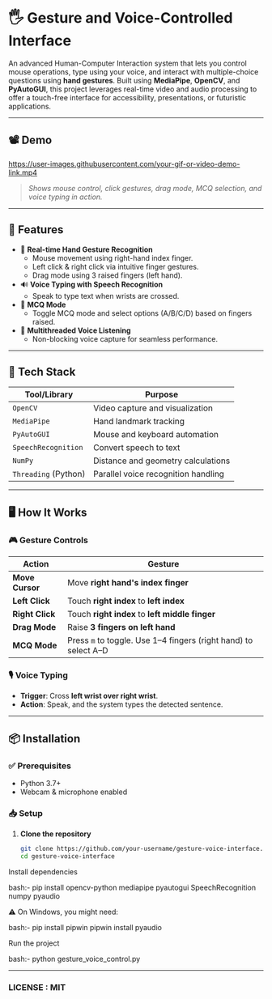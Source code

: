 # 🖐️ Gesture and Voice-Controlled Interface

An advanced Human-Computer Interaction system that lets you control mouse operations, type using your voice, and interact with multiple-choice questions using **hand gestures**. Built using **MediaPipe**, **OpenCV**, and **PyAutoGUI**, this project leverages real-time video and audio processing to offer a touch-free interface for accessibility, presentations, or futuristic applications.

---

## 📽️ Demo

https://user-images.githubusercontent.com/your-gif-or-video-demo-link.mp4

> *Shows mouse control, click gestures, drag mode, MCQ selection, and voice typing in action.*

---

## 🚀 Features

- 🎯 **Real-time Hand Gesture Recognition**
  - Mouse movement using right-hand index finger.
  - Left click & right click via intuitive finger gestures.
  - Drag mode using 3 raised fingers (left hand).
- 🔊 **Voice Typing with Speech Recognition**
  - Speak to type text when wrists are crossed.
- 📝 **MCQ Mode**
  - Toggle MCQ mode and select options (A/B/C/D) based on fingers raised.
- 🧵 **Multithreaded Voice Listening**
  - Non-blocking voice capture for seamless performance.

---

## 🧠 Tech Stack

| Tool/Library         | Purpose                              |
|----------------------|--------------------------------------|
| `OpenCV`             | Video capture and visualization      |
| `MediaPipe`          | Hand landmark tracking               |
| `PyAutoGUI`          | Mouse and keyboard automation        |
| `SpeechRecognition`  | Convert speech to text               |
| `NumPy`              | Distance and geometry calculations   |
| `Threading` (Python) | Parallel voice recognition handling  |

---

## 🖥️ How It Works

### 🎮 Gesture Controls

| Action               | Gesture                                                       |
|----------------------|---------------------------------------------------------------|
| **Move Cursor**      | Move **right hand's index finger**                            |
| **Left Click**       | Touch **right index** to **left index**                       |
| **Right Click**      | Touch **right index** to **left middle finger**               |
| **Drag Mode**        | Raise **3 fingers on left hand**                              |
| **MCQ Mode**         | Press `m` to toggle. Use 1–4 fingers (right hand) to select A–D |

### 🎙 Voice Typing

- **Trigger**: Cross **left wrist over right wrist**.
- **Action**: Speak, and the system types the detected sentence.

---

## 📦 Installation

### ✅ Prerequisites

- Python 3.7+
- Webcam & microphone enabled

### 📥 Setup

1. **Clone the repository**
   ```bash
   git clone https://github.com/your-username/gesture-voice-interface.git
   cd gesture-voice-interface


Install dependencies

bash:-
pip install opencv-python mediapipe pyautogui SpeechRecognition numpy pyaudio

⚠️ On Windows, you might need:

bash:-
pip install pipwin
pipwin install pyaudio

Run the project

bash:-
python gesture_voice_control.py



---

### LICENSE : MIT 

